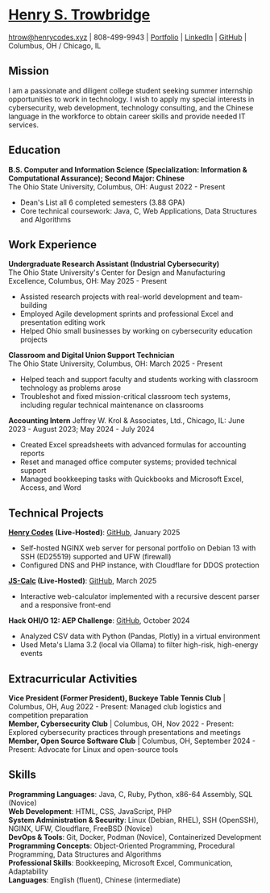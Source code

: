 # [Henry S. Trowbridge](https://henrycodes.xyz/)

[htrow@henrycodes.xyz](mailto:htrow@henrycodes.xyz) | 808-499-9943 |
[Portfolio](https://henrycodes.xyz/) | [LinkedIn](https://www.linkedin.com/in/henry1679/) | [GitHub](https://github.com/henry7720/) | Columbus, OH / Chicago, IL

## Mission

I am a passionate and diligent college student seeking summer internship opportunities to work in technology. I wish to apply my special interests in cybersecurity, web development, technology consulting, and the Chinese language in the workforce to obtain career skills and provide needed IT services.

## Education

**B.S. Computer and Information Science (Specialization: Information & Computational Assurance); Second Major: Chinese**  
The Ohio State University, Columbus, OH:  August 2022 - Present

- Dean's List all 6 completed semesters (3.88 GPA)
- Core technical coursework: Java, C, Web Applications, Data Structures and Algorithms

## Work Experience

**Undergraduate Research Assistant (Industrial Cybersecurity)**  
The Ohio State University's Center for Design and Manufacturing Excellence, Columbus, OH: May 2025 - Present

- Assisted research projects with real-world development and team-building
- Employed Agile development sprints and professional Excel and presentation editing work
- Helped Ohio small businesses by working on cybersecurity education projects

**Classroom and Digital Union Support Technician**  
The Ohio State University, Columbus, OH: March 2025 - Present

- Helped teach and support faculty and students working with classroom technology as problems arose
- Troubleshot and fixed mission-critical classroom tech systems, including regular technical maintenance on classrooms

**Accounting Intern**
Jeffrey W. Krol & Associates, Ltd., Chicago, IL: June 2023 - August 2023; May 2024 - July 2024

- Created Excel spreadsheets with advanced formulas for accounting reports
- Reset and managed office computer systems; provided technical support
- Managed bookkeeping tasks with Quickbooks and Microsoft Excel, Access, and Word

## Technical Projects

**[Henry Codes](https://henrycodes.xyz/) (Live-Hosted)**: [GitHub](https://github.com/henry7720/Henry-Codes-Portfolio), January 2025

- Self-hosted NGINX web server for personal portfolio on Debian 13 with SSH (ED25519) supported and UFW (firewall)
- Configured DNS and PHP instance, with Cloudflare for DDOS protection

<!-- **[OPRF Games](https://games.henrycodes.xyz/) (Live-Hosted)**: [GitHub](https://github.com/henry7720/OPRF-Games), September 2018 - May 2021; January 2025

- Built PHP/JavaScript games web site; modernized in 2025 with Ruffle Flash emulator   -->

**[JS-Calc](https://projects.henrycodes.xyz/js-calc/) (Live-Hosted)**: [GitHub](https://github.com/henry7720/JS-Calc), March 2025

- Interactive web-calculator implemented with a recursive descent parser and a responsive front-end

**Hack OHI/O 12: AEP Challenge**: [GitHub](https://github.com/henry7720/AEP-Hack12), October 2024

- Analyzed CSV data with Python (Pandas, Plotly) in a virtual environment
- Used Meta's Llama 3.2 (local via Ollama) to filter high-risk, high-energy events

<!-- **Table Tennis Simulator**: [GitHub](https://github.com/henry7720/Table-Tennis-Simulator), February 2024 - April 2024

- Built Java OOP model for table tennis players of equal skill and realistic scoring -->

## Extracurricular Activities

**Vice President (Former President), Buckeye Table Tennis Club** | Columbus, OH, Aug 2022 - Present: Managed club logistics and competition preparation  
**Member, Cybersecurity Club** | Columbus, OH, Nov 2022 - Present: Explored cybersecurity practices through presentations and meetings  
**Member, Open Source Software Club** | Columbus, OH, September 2024 - Present: Advocate for Linux and open-source tools

## Skills

**Programming Languages**: Java, C, Ruby, Python, x86-64 Assembly, SQL (Novice)  
**Web Development**: HTML, CSS, JavaScript, PHP  
**System Administration & Security**: Linux (Debian, RHEL), SSH (OpenSSH), NGINX, UFW, Cloudflare, FreeBSD (Novice)  
**DevOps & Tools**: Git, Docker, Podman (Novice), Containerized Development  
**Programming Concepts**: Object-Oriented Programming, Procedural Programming, Data Structures and Algorithms  
**Professional Skills**: Bookkeeping, Microsoft Excel, Communication, Adaptability  
**Languages**: English (fluent), Chinese (intermediate)